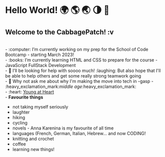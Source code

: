 ### <h1>Hello World! 🌍 🌎 🌏 🌗 🌠 </h1>

<!--
**cabbagepatch1981/cabbagepatch1981** is a ✨ _special_ ✨ repository because its `README.md` (this file) appears on your GitHub profile.


-->

<h2>Welcome to the CabbagePatch! :v </h2>
<br />
- :computer: I’m currently working on my prep for the School of Code Bootcamp - starting March 2023! <br />
- :books: I’m currently learning HTML and CSS to prepare for the course - JavaScript FullStack Development <br />
- 🤔 I’ll be looking for help with soooo much! :laughing: But also hope that I'll be able to help others and get some really strong teamwork going<br />
- 💬 Why not ask me about why I'm making the move into tech in -gasp - :heavy_exclamation_mark:<em>middle age</em>:heavy_exclamation_mark: <br />
- :heart: <a href="https://www.dailymotion.com/video/x8mhe4">Young at Heart</a> <br />
- <strong>Favourite things</strong> 
<ul>
    <li>not taking myself seriously</li>
    <li>laughter</li>
    <li>hiking</li>
    <li>cycling</li>
    <li>novels - Anna Karenina is my favourite of all time</li>
    <li>languages (French, German, Italian, Hebrew... and now CODING!</li>
    <li>knitting and crochet</li>
    <li>coffee</li>
    <li>learning new things!</li>
